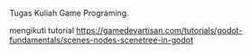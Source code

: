 Tugas Kuliah Game Programing.

mengikuti tutorial https://gamedevartisan.com/tutorials/godot-fundamentals/scenes-nodes-scenetree-in-godot
